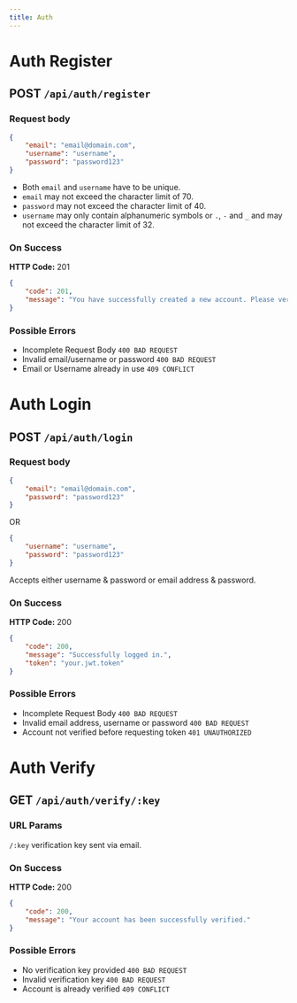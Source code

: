 ```yaml
---
title: Auth
---
```


# Auth Register

## POST `/api/auth/register`

### Request body
```json
{
	"email": "email@domain.com",
	"username": "username",
	"password": "password123"
}
```

* Both `email` and `username` have to be unique.
* `email` may not exceed the character limit of 70.
* `password` may not exceed the character limit of 40.
* `username` may only contain alphanumeric symbols or `.`, `-` and `_` and may not exceed the character limit of 32.

### On Success
**HTTP Code:** 201

```json
{
	"code": 201,
	"message": "You have successfully created a new account. Please verify your account before you login."
}
```

### Possible Errors

* Incomplete Request Body `400 BAD REQUEST`
* Invalid email/username or password `400 BAD REQUEST`
* Email or Username already in use `409 CONFLICT`

# Auth Login

## POST `/api/auth/login`

### Request body
```json
{
	"email": "email@domain.com",
	"password": "password123"
}
```
OR

```json
{
	"username": "username",
	"password": "password123"
}
```

Accepts either username & password or email address & password.

### On Success
**HTTP Code:** 200

```json
{
	"code": 200,
	"message": "Successfully logged in.",
	"token": "your.jwt.token"
}
```

### Possible Errors

* Incomplete Request Body `400 BAD REQUEST`
* Invalid email address, username or password `400 BAD REQUEST`
* Account not verified before requesting token `401 UNAUTHORIZED`

# Auth Verify

## GET `/api/auth/verify/:key`

### URL Params
`/:key` verification key sent via email.

### On Success
**HTTP Code:** 200

```json
{
	"code": 200,
	"message": "Your account has been successfully verified."
}
```

### Possible Errors

* No verification key provided `400 BAD REQUEST`
* Invalid verification key `400 BAD REQUEST`
* Account is already verified `409 CONFLICT`
